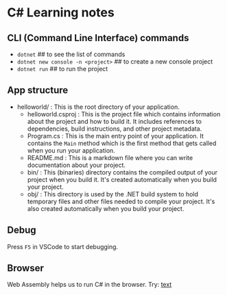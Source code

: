 # C# Learning notes

## CLI (Command Line Interface) commands

- `dotnet` ## to see the list of commands
- `dotnet new console -n <project>` ## to create a new console project
- `dotnet run` ## to run the project

## App structure

- helloworld/ : This is the root directory of your application.
  - helloworld.csproj : This is the project file which contains information about the project and how to build it. It includes references to dependencies, build instructions, and other project metadata.
  - Program.cs : This is the main entry point of your application. It contains the `Main` method which is the first method that gets called when you run your application.
  - README.md : This is a markdown file where you can write documentation about your project.
  - bin/ : This (binaries) directory contains the compiled output of your project when you build it. It's created automatically when you build your project.
  - obj/ : This directory is used by the .NET build system to hold temporary files and other files needed to compile your project. It's also created automatically when you build your project.

## Debug

Press `F5` in VSCode to start debugging.

## Browser

Web Assembly helps us to run C# in the browser.
Try: [text](https://learn.microsoft.com/en-us/dotnet/csharp/tour-of-csharp/tutorials/hello-world?tutorial-step=1)

